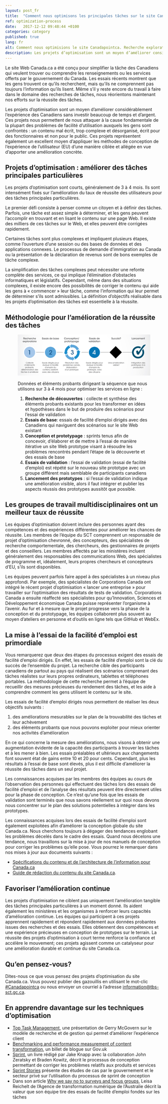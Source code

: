 ```yaml
---
layout: post_fr
title:  "Comment nous optimisons les principales tâches sur le site Canada.ca"
ref: optimization-process
date:   2017-12-12 09:48:44 +0100
categories: category
published: true
lang: fr
alt: Comment nous optimisions le site Canadapointca. Recherche exploratoire. Essais de base. Conception/prototypage. Essais de validation. Succès? Lancement. 
description: Les projets d’optimisation sont un moyen d’améliorer considérablement l’expérience des Canadiens sans investir beaucoup de temps et d’argent.
---
```


Le site Web Canada.ca a été conçu pour simplifier la tâche des Canadiens qui veulent trouver ou comprendre les renseignements ou les services offerts par le gouvernement du Canada. Les essais récents montrent que les gens trouvent ce qu’ils recherchent, mais qu’ils ne comprennent pas toujours l’information qu’ils lisent. Même s’il y reste encore du travail à faire dans le domaine des recherches de tâches, nous réorientons maintenant nos efforts sur la réussite des tâches.
  
Les projets d’optimisation sont un moyen d’améliorer considérablement l’expérience des Canadiens sans investir beaucoup de temps et d’argent. Ces projets nous permettent de nous attaquer à la cause fondamentale de la plupart des problèmes de facilité d’utilisation auxquels les gens sont confrontés : un contenu mal écrit, trop complexe et désorganisé, écrit pour des fonctionnaires et non pour le public. Ces projets représentent également un excellent moyen d’appliquer les méthodes de conception de l’expérience de l’utilisateur (EU) d’une manière ciblée et allégée en vue d’apporter une amélioration concrète.

## Projets d’optimisation : améliorer des tâches principales particulières

Les projets d’optimisation sont courts, généralement de 3 à 4 mois. Ils sont intensément fixés sur l’amélioration du taux de réussite des utilisateurs pour des tâches principales particulières. 

Le premier défi consiste à penser comme un citoyen et à définir des tâches. Parfois, une tâche est assez simple à déterminer, et les gens peuvent l’accomplir en trouvant et en lisant le contenu sur une page Web. Il existe des milliers de ces tâches sur le Web, et elles peuvent être corrigées rapidement.

Certaines tâches sont plus complexes et impliquent plusieurs étapes, comme l’ouverture d’une session ou des bases de données et des applications connexes. Le processus de demande d’immigration au Canada ou la présentation de la déclaration de revenus sont de bons exemples de tâche complexe.

La simplification des tâches complexes peut nécessiter une refonte complète des services, ce qui implique l’élimination d’obstacles informatiques et législatifs. Cependant, même dans des situations complexes, il existe encore des possibilités de corriger le contenu qui aide les gens à « commencer » leur tâche, comme l’information qui leur permet de déterminer s’ils sont admissibles. La définition d’objectifs réalisable dans les projets d’optimisation des tâches est essentielle à la réussite.

## Méthodologie pour l’amélioration de la réussite des tâches

<figure>
<img class="img-responsive" alt="Comment nous optimisions le site Canadapointca - des détails suivent" src="/images/process/optimization-process-FR.png">
  
<figcaption>
<p>Données et éléments probants dirigeant la séquence que nous utilisons sur 3 à 4 mois pour optimiser les services en ligne :</p>

<ol>
<li><b>Recherche de découvertes</b> : collecte et synthèse des éléments probants existants pour les transformer en idées et hypothèses dans le but de produire des scénarios pour l’essai de validation </li>
<li><b>Essais de base</b>: essais de facilité d’emploi dirigés avec des Canadiens qui naviguent des scénarios sur le site Web existant </li>
<li><b>Conception et prototypage</b> : sprints tenus afin de concevoir, d’élaborer et de mettre à l’essai de manière itérative un site Web prototype visant à résoudre les problèmes rencontrés pendant l’étape de la découverte et des essais de base</li>
<li><b>Essais de validation</b> : l’essai de validation (essai de facilité d’emploi) est répété sur le nouveau site prototype avec un groupe différent mais semblable de participants canadiens</li>
<li><b>Lancement des prototypes</b> : si l’essai de validation indique une amélioration visible, alors il faut intégrer et publier les aspects réussis des prototypes aussitôt que possible.</li>
</ol>
</figurecation>
</figure>

## Les groupes de travail multidisciplinaires ont un meilleur taux de réussite

Les équipes d’optimisation doivent inclure des personnes ayant des compétences et des expériences différentes pour améliorer les chances de réussite. Les membres de l’équipe du SCT comprennent un responsable de projet d’optimisation chevronné, des concepteurs, des spécialistes de recherche comportementale, des chercheurs, des gestionnaires de projets et des conseillers. Les membres affectés par les ministères incluent généralement des responsables des communications Web, des spécialistes de programme et, idéalement, leurs propres chercheurs et concepteurs d’EU, s’ils sont disponibles.

Les équipes peuvent parfois faire appel à des spécialistes à un niveau plus approfondi. Par exemple, des spécialistes de Corporations Canada ont intégré le récent projet d’optimisation « lancer une entreprise » pour travailler sur l’optimisation des résultats de tests de validation. Corporations Canada a ensuite réaffecté ses spécialistes pour qu’Innovation, Sciences et Développement économique Canada puisse représenter l’organisme à l’avenir. Au fur et à mesure que le projet progresse vers la phase de la conception et du prototypage, les équipes collaborent plus souvent au moyen d’ateliers en personne et d’outils en ligne tels que GitHub et WebEx.

## La mise à l’essai de la facilité d’emploi est primordiale

Vous remarquerez que deux des étapes du processus exigent des essais de facilité d’emploi dirigés. En effet, les essais de facilité d’emploi sont la clé du succès de l’ensemble du projet. La recherche cible des participants canadiens de partout au pays qui réalisent des scénarios comprenant des tâches réalistes sur leurs propres ordinateurs, tablettes et téléphones portables. La méthodologie de cette recherche permet à l’équipe de recueillir des mesures précieuses du rendement des tâches, et les aide à comprendre comment les gens utilisent le contenu sur le site.

Les essais de facilité d’emploi dirigés nous permettent de réaliser les deux objectifs suivants :

1.	des améliorations mesurables sur le plan de la trouvabilité des tâches et leur achèvement
2.  des éléments probants que nous pouvons exploiter pour mieux orienter nos activités d’amélioration

En ce qui concerne la mesure des améliorations, nous visons à obtenir une augmentation évidente de la capacité des participants à trouver les tâches et à les mener à bien. Les essais préalables et ultérieurs aux changements font souvent état de gains entre 10 et 20 pour cents. Cependant, plus les résultats à l’essai de base sont élevés, plus il est difficile d’améliorer la réussite des tâches dans un seul projet.

Les connaissances acquises par les membres des équipes au cours de l’observation des personnes qui effectuent des tâches lors des essais de facilité d’emploi et de l’analyse des résultats peuvent être directement utiles pour la phase de conception. Ce n’est qu’une fois que les essais de validation sont terminés que nous savons réellement sur quoi nous devons nous concentrer sur le plan des solutions potentielles à intégrer dans les prototypes.

Les connaissances acquises lors des essais de facilité d’emploi sont également exploitées afin d’améliorer la conception globale du site Canada.ca. Nous cherchons toujours à dégager des tendances englobant les problèmes décelés dans le cadre des essais. Quand nous décelons une tendance, nous travaillons sur la mise à jour de nos manuels de conception pour corriger les problèmes qu’elle pose. Vous pourrez le remarquer dans nos mises à jour aux documents suivants :

* [Spécifications du contenu et de l’architecture de l’information pour Canada.ca](link)
* [Guide de rédaction du contenu du site Canada.ca](link).

## Favoriser l’amélioration continue 

Les projets d’optimisation ne ciblent pas uniquement l’amélioration tangible des tâches principales particulières à un moment donné. Ils aident également les ministères et les organismes à renforcer leurs capacités d’amélioration continue. Les équipes qui participent à ces projets apprennent rapidement et répondent rapidement aux données probantes issues des recherches et des essais. Elles obtiennent des compétences et une expérience précieuses en conception de prototypes sur le terrain. La réussite des projets d’optimisation à court terme renforce la confiance et accélère le mouvement; ces projets agissent comme un catalyseur pour une amélioration durable et continue du site Canada.ca.

## Qu’en pensez-vous?

Dites-nous ce que vous pensez des projets d’optimisation du site Canada.ca. Vous pouvez publier des gazouillis en utilisant le mot-clic [#Canadapointca](https://twitter.com/search?q=%23Canadadotca) ou nous envoyer un courriel à l’adresse <information@tbs-sct.gc.ca>.

## En apprendre davantage sur les techniques d’optimisation

* [Top Task Management](https://vimeo.com/98514311), une présentation de Gerry McGovern sur le modèle de recherche et de gestion qui permet d’améliorer l’expérience client 
* [Benchmarking and performance measurement of content transformation](https://insidegovuk.blog.gov.uk/2017/09/22/benchmarking-and-performance-measurement-of-content-transformation/), un billet de blogue sur Gov.uk
* [Sprint](https://www.thesprintbook.com/), un livre rédigé par Jake Knapp avec la collaboration John Zeratsky et Braden Kowitz, décrit le processus de conception permettant de corriger les problèmes relatifs aux produits et services
* [Sprint Stories](https://sprintstories.com/) présente des études de cas par le gouvernement et le secteur privé sur l’utilisation du processus de sprint de conception
* Dans son article [Why we say no to surveys and focus groups](https://www.dta.gov.au/blog/surveys-and-focus-groups/), Leisa Reichelt de l’Agence de transformation numérique de l’Australie décrit la valeur que son équipe tire des essais de facilité d’emploi fondés sur les tâches
